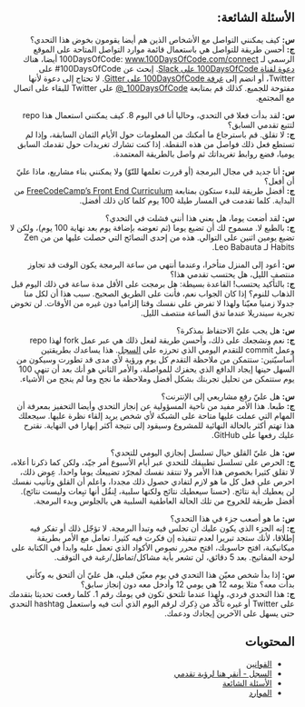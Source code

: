 <div dir="rtl">

## الأسئلة الشائعة:
  **س:** كيف يمكنني التواصل مع الأشخاص الذين هم أيضا يقومون بخوض هذا التحدي؟  
  **ج:** أحسن طريقة للتواصل هي باستعمال قائمة موارد التواصل المتاحة على الموقع الرسمي لـ 100DaysOfCode: www.100DaysOfCode.com/connect
أيضا، هناك [دعوة لقناة 100DaysOfCode على Slack](https://join.slack.com/t/100xcode/shared_invite/enQtNTk0MzA1MDcyMDMzLTZhMDdlZDZhYTExYTM1ZTY1NWIxZjVhZjEwYjdhMjQ3YzE4MGMyYjMxMWMwMTY0YTJlYWU4ZGM5NDYyMmNjOGE).
إبحث عن 100DaysOfCode# على Twitter، أو انضم إلى [غرفة 100DaysOfCode على Gitter](https://gitter.im/Kallaway/100DaysOfCode). لا تحتاج إلى دعوة لأنها مفتوحة للجميع. كذلك قم بمتابعة [100DaysOfCode_@](https://twitter.com/_100DaysOfCode) على Twitter للبقاء على اتصال مع المجتمع.

  **س:** لقد بدأت فعلا في التحدي، وحاليا أنا في اليوم 8. كيف يمكنني استعمال هذا repo لتتبع تقدمي السابق؟                                                                           
  **ج:** لا تقلق. قم باسترجاع ما أمكنك من المعلومات حول الأيام الثمان السابقة، وإذا لم تستطع فعل ذلك فواصل من هذه النقطة. إذا كنت تشارك تغريدات حول تقدمك السابق يوميا، فضع روابط تغريداتك ثم واصل بالطريقة المعتمدة.

  **س:** أنا جديد في مجال البرمجة (أو قررت تعلمها للتّوّ) ولا يمكنني بناء مشاريع، ماذا عليّ أن أفعل؟                                                                           
  **ج:** أفضل طريقة للبدء ستكون بمتابعة [FreeCodeCamp’s Front End Curriculum](https://www.freecodecamp.com/) من البداية. كلما تقدمت في المسار طيلة 100 يوم كلما كان ذلك أفضل.
  
  **س:** لقد أضعت يوما، هل يعني هذا أنني فشلت في التحدي؟                                                                                      
  **ج:** بالطبع لا. مسموح لك أن تضيع يوما (ثم تعوضه بإضافة يوم بعد نهاية 100 يوم)، ولكن لا تضيع يومين اثنين على التوالي. هذه من إحدى النصائح التي حصلت عليها من من Zen Habits لـ Leo Babauta.        
   
  **س:** أعود إلى المنزل متأخرا، وعندما أنتهي من ساعة البرمجة يكون الوقت قد تجاوز منتصف الليل، هل يحتسب تقدمي هذا؟                                                                         
  **ج:** بالتأكيد يحتسب! القاعدة بسيطة: هل برمجت على الأقل مدة ساعة في ذلك اليوم قبل الذهاب للنوم؟ إذا كان الجواب نعم، فأنت على الطريق الصحيح.
  سبب هذا أن لكل منا جدولا زمنيا معيّنا ولهذا لا تفرض على نفسك وقتا إلزاميا دون غيره من الأوقات. لن تخوض تجربة سيندريلا عندما تدق الساعة منتصف الليل.                                   
  
  **س:** هل يجب عليّ الاحتفاظ بمذكرة؟                                                                               
  **ج:** نعم ونشجعك على ذلك، وأحسن طريقة لفعل ذلك هي عبر عمل fork لهذا repo وعمل commit للتقدم اليومي الذي تحرزه على [السجل](log.md). هذا يساعدك بطريقتين أساسيّتين: ستتمكن من ملاحظة التقدم كل يوم ورؤية لأي مدى قد تطورت وسيكون من السهل حينها إيجاد الدافع الذي يحفزك للمواصلة، والأمر الثاني هو أنك بعد أن تنهي 100 يوم ستتمكن من تحليل تجربتك بشكل أفضل وملاحظة ما نجح وما لم ينجح من الأشياء.                                                                         
  
  **س:** هل عليّ رفع مشاريعي إلى الإنترنت؟                                                                                                                                                                
  **ج:** طبعا. هذا الأمر مفيد من ناحية المسؤولية عن إنجاز التحدي وأيضا التحفيز بمعرفة أن المهام التي عملت عليها متاحة على الشبكة لأي شخص يريد إلقاء نظرة عليها. سيجعلك هذا تهتم أكثر بالحالة النهائية للمشروع وسيقود إلى نتيجة أكثر إبهارا في النهاية. نقترح عليك رفعها على GitHub.                                                                                                  
  
  **س:** هل عليّ القلق حيال تسلسل إنجازي اليومي للتحدي؟                                                                          
  **ج:** الحرص على تسلسل تطبيقك للتحدي عبر أيام الأسبوع أمر جيّد، ولكن كما ذكرنا أعلاه، لا تقلق كثيرا بخصوص هذا الأمر ولا تنتقد نفسك لمجرّد تضييعك يوما واحدا. عِوض ذلك،  احرص على فعل كل ما هو لازم لتفادي حصول ذلك مجددا، واعلم أن القلق وتأنيب نفسك لن يعطيك أية نتائج. (حسنا سيعطيك نتائج ولكنها سلبية، لِنقُل أنها تبِعات وليست نتائج). أفضل طريقة للخروج من تلك الحالة العاطفية السلبية هي بالجلوس وبدء البرمجة.                                                                                           
  
  **س:** ما هو أصعب جزء في هذا التحدي؟                                                                                                   
  **ج:** إنه الجزء الذي يكون عليك أن تجلس فيه وتبدأ البرمجة. لا تؤجّل ذلك أو تفكر فيه إطلاقا، لأنك ستجد تبريرا لعدم تنفيذه إن فكرت فيه كثيرا. تعامل مع الأمر بطريقة ميكانيكية، افتح حاسوبك، افتح محرر نصوص الأكواد الذي تعمل عليه وابدأ في الكتابة على لوحة المفاتيح. بعد 5 دقائق، لن تشعر بأية مشاكل/تماطل/رغبة في التوقف.                                                                               
  
  **س:** إذا بدأ شخص معيّن هذا التحدي في يوم معيّن قبلي، هل عليّ أن ألتحق به وكأني بدأت معه؟ مثلا يومه 12 هي يومي 12 وأدخل معه دون إنجاز سابق؟                                                                                                                 
  **ج:** هذا التحدي فردي، ولهذا عندما تلتحق تكون في يومك رقم 1. كلما رفعت تحديثا بتقدمك على Twitter أو غيره تأكّد من ذِكرك لرقم اليوم الذي أنت فيه واستعمل hashtag التحدي حتى يسهل على الآخرين إيجادك ودعمك.                                           
  
## المحتوبات
* [القوانين](rules.md)
* [السجل - أنقر هنا لرؤية تقدمي](log.md)
* [الأسئلة الشائعة](FAQ.md)
* [الموارد](resources.md)
</div>
